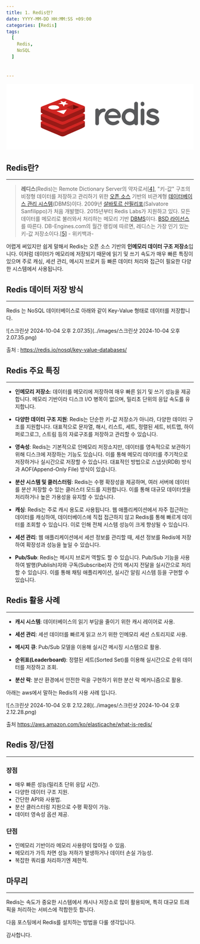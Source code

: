 ```yaml
---
title: 1. Redis란?
date: YYYY-MM-DD HH:MM:SS +09:00
categories: [Redis]
tags:
  [
    Redis,
    NoSQL
  ]


---
```


![스크린샷 2024-10-04 오후 2.06.22](../images/redis_logo.png)

## Redis란?

---



> **레디스**(Redis)는 Remote Dictionary Server의 약자로서[[4\]](https://ko.wikipedia.org/wiki/레디스#cite_note-RedisFAQ-4), "키-값" 구조의 비정형 데이터를 저장하고 관리하기 위한 [오픈 소스](https://ko.wikipedia.org/wiki/오픈_소스) 기반의 비관계형 [데이터베이스 관리 시스템](https://ko.wikipedia.org/wiki/데이터베이스_관리_시스템)(DBMS)이다. 2009년 [살바토르 산필리포](https://ko.wikipedia.org/w/index.php?title=살바토르_산필리포&action=edit&redlink=1)(Salvatore Sanfilippo)가 처음 개발했다. 2015년부터 Redis Labs가 지원하고 있다. 모든 데이터를 메모리로 불러와서 처리하는 메모리 기반 [DBMS](https://ko.wikipedia.org/wiki/DBMS)이다. [BSD 라이선스](https://ko.wikipedia.org/wiki/BSD_라이선스)를 따른다. DB-Engines.com의 월간 랭킹에 따르면, 레디스는 가장 인기 있는 키-값 저장소이다.[[5\]](https://ko.wikipedia.org/wiki/레디스#cite_note-5) - 위키백과-

어렵게 써있지만 쉽게 말해서 Redis는 오픈 소스 기반의 **인메모리 데이터 구조 저장소**입니다. 이처럼 데이터가 메모리에 저장되기 때문에 읽기 및 쓰기 속도가 매우 빠른 특징이 있으며  주로 캐싱, 세션 관리, 메시지 브로커 등 빠른 데이터 처리와 접근이 필요한 다양한 시스템에서 사용됩니다.

## Redis 데이터 저장 방식

---

Redis 는 NoSQL 데이터베이스로 아래와 같이 Key-Value 형태로 데이터를 저장합니다.

![스크린샷 2024-10-04 오후 2.07.35](../images/스크린샷 2024-10-04 오후 2.07.35.png)

출처 : https://redis.io/nosql/key-value-databases/



## Redis 주요 특징

---

- **인메모리 저장소**: 데이터를 메모리에 저장하여 매우 빠른 읽기 및 쓰기 성능을 제공합니다. 메모리 기반이라 디스크 I/O 병목이 없으며, 밀리초 단위의 응답 속도를 유지합니다.

- **다양한 데이터 구조 지원**: Redis는 단순한 키-값 저장소가 아니라, 다양한 데이터 구조를 지원합니다. 대표적으로 문자열, 해시, 리스트, 세트, 정렬된 세트, 비트맵, 하이퍼로그로그, 스트림 등의 자료구조를 저장하고 관리할 수 있습니다.

- **영속성**: Redis는 기본적으로 인메모리 저장소지만, 데이터를 영속적으로 보관하기 위해 디스크에 저장하는 기능도 있습니다. 이를 통해 메모리 데이터를 주기적으로 저장하거나 실시간으로 저장할 수 있습니다. 대표적인 방법으로 스냅샷(RDB) 방식과 AOF(Append-Only File) 방식이 있습니다.

- **분산 시스템 및 클러스터링**: Redis는 수평 확장성을 제공하며, 여러 서버에 데이터를 분산 저장할 수 있는 클러스터 모드를 지원합니다. 이를 통해 대규모 데이터셋을 처리하거나 높은 가용성을 유지할 수 있습니다.

- **캐싱**: Redis는 주로 캐시 용도로 사용됩니다. 웹 애플리케이션에서 자주 접근하는 데이터를 캐싱하여, 데이터베이스에 직접 접근하지 않고 Redis를 통해 빠르게 데이터를 조회할 수 있습니다. 이로 인해 전체 시스템 성능이 크게 향상될 수 있습니다.

- **세션 관리**: 웹 애플리케이션에서 세션 정보를 관리할 때, 세션 정보를 Redis에 저장하여 확장성과 성능을 높일 수 있습니다.

- **Pub/Sub**: Redis는 메시지 브로커 역할도 할 수 있습니다. Pub/Sub 기능을 사용하여 발행(Publish)자와 구독(Subscribe)자 간의 메시지 전달을 실시간으로 처리할 수 있습니다. 이를 통해 채팅 애플리케이션, 실시간 알림 시스템 등을 구현할 수 있습니다.



## Redis 활용 사례

---

- **캐시 시스템**: 데이터베이스의 읽기 부담을 줄이기 위한 캐시 레이어로 사용.

- **세션 관리**: 세션 데이터를 빠르게 읽고 쓰기 위한 인메모리 세션 스토리지로 사용.

- **메시지 큐**: Pub/Sub 모델을 이용해 실시간 메시징 시스템으로 활용.

- **순위표(Leaderboard)**: 정렬된 세트(Sorted Set)를 이용해 실시간으로 순위 데이터를 저장하고 조회.

- **분산 락**: 분산 환경에서 안전한 락을 구현하기 위한 분산 락 메커니즘으로 활용.

아래는 aws에서 말하는 Redis의 사용 사례 입니다.

![스크린샷 2024-10-04 오후 2.12.28](../images/스크린샷 2024-10-04 오후 2.12.28.png)

출처 https://aws.amazon.com/ko/elasticache/what-is-redis/

## Redis 장/단점

---

### 장점

- 매우 빠른 성능(밀리초 단위 응답 시간).
- 다양한 데이터 구조 지원.
- 간단한 API와 사용법.
- 분산 클러스터링 지원으로 수평 확장이 가능.
- 데이터 영속성 옵션 제공.

### 단점

- 인메모리 기반이라 메모리 사용량이 많아질 수 있음.
- 메모리가 가득 차면 성능 저하가 발생하거나 데이터 손실 가능성.
- 복잡한 쿼리를 처리하기엔 제한적.

## 마무리

---

Redis는 속도가 중요한 시스템에서 캐시나 저장소로 많이 활용되며, 특히 대규모 트래픽을 처리하는 서비스에 적합한듯 합니다. 

다음 포스팅에서 Redis를 설치하는 방법을 다룰 생각입니다.  

감사합니다.

